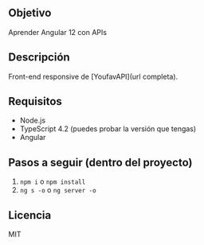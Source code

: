 ## Objetivo
Aprender Angular 12 con APIs

## Descripción
Front-end responsive de [YoufavAPI](url completa).

## Requisitos
* Node.js
* TypeScript 4.2 (puedes probar la versión que tengas)
* Angular

## Pasos a seguir (dentro del proyecto)
1. `npm i` o `npm install`
2. `ng s -o` o `ng server -o`

## Licencia
MIT
